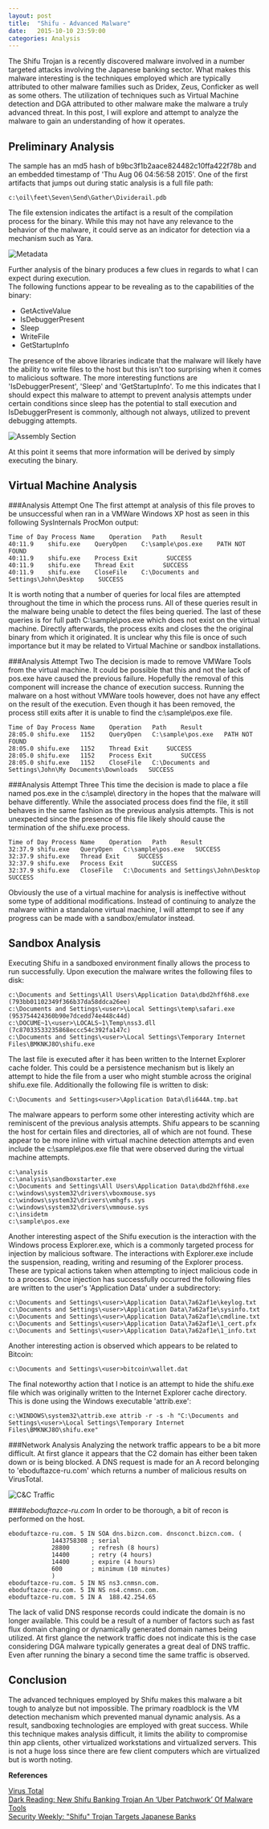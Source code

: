 ```yaml
---
layout: post
title:  "Shifu - Advanced Malware"
date:   2015-10-10 23:59:00
categories: Analysis
---
```


The Shifu Trojan is a recently discovered malware involved in a number targeted attacks involving the Japanese banking sector. What makes this malware interesting is the techniques employed which are typically attributed to other malware families such as Dridex, Zeus, Conficker as well as some others. The utilization of techniques such as Virtual Machine detection and DGA attributed to other malware make the malware a truly advanced threat. In this post, I will explore and attempt to analyze the malware to gain an understanding of how it operates.  

## Preliminary Analysis

The sample has an md5 hash of b9bc3f1b2aace824482c10ffa422f78b and an embedded timestamp of 'Thu Aug 06 04:56:58 2015'. One of the first artifacts that jumps out during static analysis is a full file path:  

    c:\oil\feet\Seven\Send\Gather\Dividerail.pdb

The file extension indicates the artifact is a result of the compilation process for the binary. While this may not have any relevance to the behavior of the malware, it could serve as an indicator for detection via a mechanism such as Yara.  

![Metadata](https://4.bp.blogspot.com/-zhE3rfkUyKI/VhcuSRobWfI/AAAAAAAAAQk/GgNQJJUK2Og/s1600/ShifuMetadata.png)

Further analysis of the binary produces a few clues in regards to what I can expect during execution.  
The following functions appear to be revealing as to the capabilities of the binary:  

*   GetActiveValue
*   IsDebuggerPresent
*   Sleep
*   WriteFile
*   GetStartupInfo

The presence of the above libraries indicate that the malware will likely have the ability to write files to the host but this isn't too surprising when it comes to malicious software. The more interesting functions are 'IsDebuggerPresent', 'Sleep' and 'GetStartupInfo'. To me this indicates that I should expect this malware to attempt to prevent analysis attempts under certain conditions since sleep has the potential to stall execution and IsDebuggerPresent is commonly, although not always, utilized to prevent debugging attempts.  

![Assembly Section](https://1.bp.blogspot.com/-Pro7nM2rQKA/Vhcop4wB7XI/AAAAAAAAAQU/Ysz8wlFt9iY/s1600/isDebuggerPresent.png)

At this point it seems that more information will be derived by simply executing the binary.  

## Virtual Machine Analysis

###Analysis Attempt One
The first attempt at analysis of this file proves to be unsuccessful when ran in a VMWare Windows XP host as seen in this following SysInternals ProcMon output:  

    Time of Day Process Name    Operation   Path    Result
    40:11.9    shifu.exe    QueryOpen    C:\sample\pos.exe    PATH NOT FOUND
    40:11.9    shifu.exe    Process Exit        SUCCESS
    40:11.9    shifu.exe    Thread Exit        SUCCESS
    40:11.9    shifu.exe    CloseFile    C:\Documents and Settings\John\Desktop    SUCCESS  

It is worth noting that a number of queries for local files are attempted throughout the time in which the process runs. All of these queries result in the malware being unable to detect the files being queried. The last of these queries is for full path C:\sample\pos.exe which does not exist on the virtual machine. Directly afterwards, the process exits and closes the the original binary from which it originated. It is unclear why this file is once of such importance but it may be related to Virtual Machine or sandbox installations.  

###Analysis Attempt Two 
The decision is made to remove VMWare Tools from the virtual machine. It could be possible that this and not the lack of pos.exe have caused the previous failure. Hopefully the removal of this component will increase the chance of execution success. Running the malware on a host without VMWare tools however, does not have any effect on the result of the execution. Even though it has been removed, the process still exits after it is unable to find the c:\sample\pos.exe file.  

    Time of Day Process Name    Operation   Path    Result
    28:05.0 shifu.exe   1152    QueryOpen   C:\sample\pos.exe   PATH NOT FOUND
    28:05.0 shifu.exe   1152    Thread Exit     SUCCESS
    28:05.0 shifu.exe   1152    Process Exit        SUCCESS
    28:05.0 shifu.exe   1152    CloseFile   C:\Documents and Settings\John\My Documents\Downloads   SUCCESS

###Analysis Attempt Three
This time the decision is made to place a file named pos.exe in the c:\sample\ directory in the hopes that the malware will behave differently. While the associated process does find the file, it still behaves in the same fashion as the previous analysis attempts. This is not unexpected since the presence of this file likely should cause the termination of the shifu.exe process.  

    Time of Day Process Name    Operation   Path    Result
    32:37.9 shifu.exe   QueryOpen   C:\sample\pos.exe   SUCCESS
    32:37.9 shifu.exe   Thread Exit     SUCCESS
    32:37.9 shifu.exe   Process Exit        SUCCESS
    32:37.9 shifu.exe   CloseFile   C:\Documents and Settings\John\Desktop  SUCCESS

Obviously the use of a virtual machine for analysis is ineffective without some type of additional modifications. Instead of continuing to analyze the malware within a standalone virtual machine, I will attempt to see if any progress can be made with a sandbox/emulator instead.  

## Sandbox Analysis

Executing Shifu in a sandboxed environment finally allows the process to run successfully. Upon execution the malware writes the following files to disk:  

    c:\Documents and Settings\All Users\Application Data\dbd2hff6h8.exe     
    (793bb01102349f366b37da58ddca26ee)  
    c:\Documents and Settings\<user>\Local Settings\temp\safari.exe         
    (953754424360b90e7dcedd74e448c44d)  
    c:\DOCUME~1\<user>\LOCALS~1\Temp\nss3.dll       
    (7c87033533235868eccc54c392fa147c)
    c:\Documents and Settings\<user>\Local Settings\Temporary Internet Files\BMKNKJ8O\shifu.exe  

The last file is executed after it has been written to the Internet Explorer cache folder. This could be a persistence mechanism but is likely an attempt to hide the file from a user who might stumble across the original shifu.exe file. Additionally the following file is written to disk:

    C:\Documents and Settings<user>\Application Data\dli644A.tmp.bat 

The malware appears to perform some other interesting activity which are reminiscent of the previous analysis attempts. Shifu appears to be scanning the host for certain files and directories, all of which are not found. These appear to be more inline with virtual machine detection attempts and even include the c:\sample\pos.exe file that were observed during the virtual machine attempts.  

    c:\analysis   
    c:\analysis\sandboxstarter.exe  
    c:\Documents and Settings\All Users\Application Data\dbd2hff6h8.exe    
    c:\windows\system32\drivers\vboxmouse.sys    
    c:\windows\system32\drivers\vmhgfs.sys    
    c:\windows\system32\drivers\vmmouse.sys    
    c:\insidetm    
    c:\sample\pos.exe  

Another interesting aspect of the Shifu execution is the interaction with the Windows process Explorer.exe, which is a commonly targeted process for injection by malicious software. The interactions with Explorer.exe include the suspension, reading, writing and resuming of the Explorer process. These are typical actions taken when attempting to inject malicious code in to a process. Once injection has successfully occurred the following files are written to the user's 'Application Data' under a subdirectory:  

    c:\Documents and Settings\<user>\Application Data\7a62af1e\keylog.txt
    c:\Documents and Settings\<user>\Application Data\7a62af1e\sysinfo.txt  
    c:\Documents and Settings\<user>\Application Data\7a62af1e\cmdline.txt  
    c:\Documents and Settings\<user>\Application Data\7a62af1e\1_cert.pfx  
    c:\Documents and Settings\<user>\Application Data\7a62af1e\1_info.txt  

Another interesting action is observed which appears to be related to Bitcoin:  

    c:\Documents and Settings\<user>bitcoin\wallet.dat 

The final noteworthy action that I notice is an attempt to hide the shifu.exe file which was originally written to the Internet Explorer cache directory. This is done using the Windows executable 'attrib.exe':  

    c:\WINDOWS\system32\attrib.exe attrib -r -s -h "C:\Documents and Settings\<user>\Local Settings\Temporary Internet Files\BMKNKJ8O\shifu.exe"  

###Network Analysis 
Analyzing the network traffic appears to be a bit more difficult. At first glance it appears that the C2 domain has either been taken down or is being blocked. A DNS request is made for an A record belonging to 'eboduftazce-ru.com' which returns a number of malicious results on VirusTotal.  

![C&C Traffic](https://3.bp.blogspot.com/-bfjNyELI884/VhcvdUdyIeI/AAAAAAAAAQw/NSt9emNcAg0/s1600/C2.png)

####_eboduftazce-ru.com_
In order to be thorough, a bit of recon is performed on the host.  

    eboduftazce-ru.com. 5 IN SOA dns.bizcn.com. dnsconct.bizcn.com. (
                1443758308 ; serial
                28800      ; refresh (8 hours)
                14400      ; retry (4 hours)
                14400      ; expire (4 hours)
                600        ; minimum (10 minutes)
                )
    eboduftazce-ru.com. 5 IN NS ns3.cnmsn.com.
    eboduftazce-ru.com. 5 IN NS ns4.cnmsn.com.
    eboduftazce-ru.com. 5 IN A  188.42.254.65

The lack of valid DNS response records could indicate the domain is no longer available. This could be a result of a number of factors such as fast flux domain changing or dynamically generated domain names being utilized. At first glance the network traffic does not indicate this is the case considering DGA malware typically generates a great deal of DNS traffic. Even after running the binary a second time the same traffic is observed.  

## Conclusion

The advanced techniques employed by Shifu makes this malware a bit tough to analyze but not impossible. The primary roadblock is the VM detection mechanism which prevented manual dynamic analysis. As a result, sandboxing technologies are employed with great success. While this technique makes analysis difficult, it limits the ability to compromise thin app clients, other virtualized workstations and virtualized servers. This is not a huge loss since there are few client computers which are virtualized but is worth noting.  

**References**

[Virus Total](https://www.virustotal.com/en/file/4881c7d89c2b5e934d4741a653fbdaf87cc5e7571b68c723504069d519d8a737/analysis/)  
[Dark Reading: New Shifu Banking Trojan An ‘Uber Patchwork’ Of Malware Tools](http://www.darkreading.com/vulnerabilities---threats/new-shifu-banking-trojan-an-uber-patchwork-of-malware-tools/d/d-id/1322039)  
[Security Weekly: "Shifu" Trojan Targets Japanese Banks](http://www.securityweek.com/shifu-trojan-targets-japanese-banks)